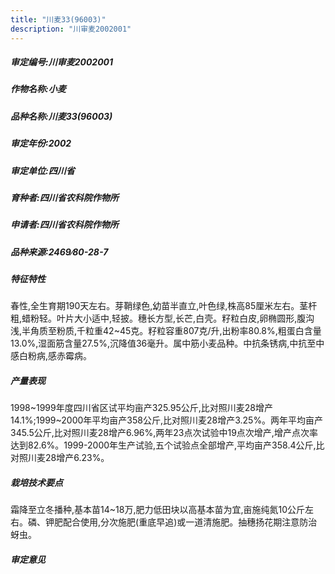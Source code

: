 ```yaml
---
title: "川麦33(96003)"
description: "川审麦2002001"
---
```

##### 审定编号:川审麦2002001

##### 作物名称:小麦

##### 品种名称:川麦33(96003)

##### 审定年份:2002

##### 审定单位:四川省

##### 育种者:四川省农科院作物所

##### 申请者:四川省农科院作物所

##### 品种来源:2469∕80-28-7

##### 特征特性
春性,全生育期190天左右。芽鞘绿色,幼苗半直立,叶色绿,株高85厘米左右。茎杆粗,蜡粉轻。叶片大小适中,轻披。穗长方型,长芒,白壳。籽粒白皮,卵椭圆形,腹沟浅,半角质至粉质,千粒重42~45克。籽粒容重807克/升,出粉率80.8%,粗蛋白含量13.0%,湿面筋含量27.5%,沉降值36毫升。属中筋小麦品种。中抗条锈病,中抗至中感白粉病,感赤霉病。

##### 产量表现
1998~1999年度四川省区试平均亩产325.95公斤,比对照川麦28增产14.1%;1999~2000年平均亩产358公斤,比对照川麦28增产3.25%。两年平均亩产345.5公斤,比对照川麦28增产6.96%,两年23点次试验中19点次增产,增产点次率达到82.6%。1999-2000年生产试验,五个试验点全部增产,平均亩产358.4公斤,比对照川麦28增产6.23%。

##### 栽培技术要点
霜降至立冬播种,基本苗14~18万,肥力低田块以高基本苗为宜,亩施纯氮10公斤左右。磷、钾肥配合使用,分次施肥(重底早追)或一道清施肥。抽穗扬花期注意防治蚜虫。

##### 审定意见

